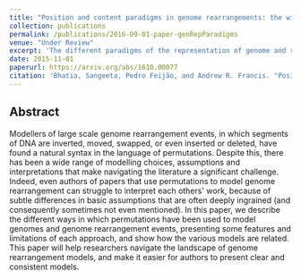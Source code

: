 ```yaml
---
title: "Position and content paradigms in genome rearrangements: the wild and crazy world of permutations in genomics"
collection: publications
permalink: /publications/2016-09-01-paper-genRepParadigms
venue: "Under Review"
excerpt: 'The different paradigms of the representation of genome and rearrangement operators using permutations.'
date: 2015-11-01
paperurl: https://arxiv.org/abs/1610.00077
citation: 'Bhatia, Sangeeta, Pedro Feijão, and Andrew R. Francis. "Position and content paradigms in genome rearrangements: the wild and crazy world of permutations in genomics." arXiv preprint arXiv:1610.00077 (2016).'
---
```


## Abstract
Modellers of large scale genome rearrangement events, in which segments of DNA are inverted, moved, swapped, or even inserted or deleted, have found a natural syntax in the language of permutations. Despite this, there has been a wide range of modelling choices, assumptions and interpretations that make navigating the literature a significant challenge. Indeed, even authors of papers that use permutations to model genome rearrangement can struggle to interpret each others' work, because of subtle differences in basic assumptions that are often deeply ingrained (and consequently sometimes not even mentioned). In this paper, we describe the different ways in which permutations have been used to model genomes and genome rearrangement events, presenting some features and limitations of each approach, and show how the various models are related. This paper will help researchers navigate the landscape of genome rearrangement models, and make it easier for authors to present clear and consistent models.